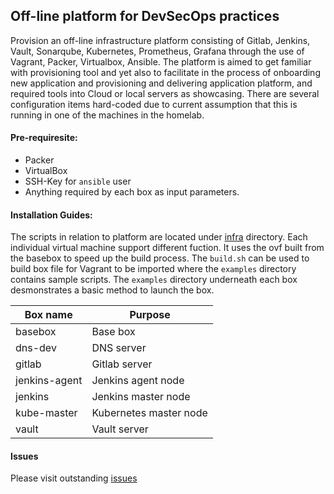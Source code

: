 ## Off-line platform for DevSecOps practices

Provision an off-line infrastructure platform consisting of Gitlab, Jenkins, Vault, Sonarqube, Kubernetes, Prometheus, Grafana through the use of Vagrant, Packer, Virtualbox, Ansible. The platform is aimed to get familiar with provisioning tool and yet also to facilitate in the process of onboarding new application and provisioning and delivering application platform, and required tools into Cloud or local servers as showcasing. There are several configuration items hard-coded due to current assumption that this is running in one of the machines in the homelab.

#### Pre-requiresite:

- Packer
- VirtualBox
- SSH-Key for `ansible` user
- Anything required by each box as input parameters.

#### Installation Guides: 

The scripts in relation to platform are located under [infra](./infra) directory. Each individual virtual machine support different fuction. It uses the ovf built from the basebox to speed up the build process. The `build.sh` can be used to build box file for Vagrant to be imported where the `examples` directory contains sample scripts. The `examples` directory underneath each box desmonstrates a basic method to launch the box.


|Box name|Purpose|
|-|-|
|basebox|Base box|
|dns-dev|DNS server|
|gitlab|Gitlab server|
|jenkins-agent|Jenkins agent node|
|jenkins|Jenkins master node|
|kube-master|Kubernetes master node|
|vault|Vault server|

#### Issues

Please visit outstanding [issues](https://github.com/daily-ops/devsecops/issues)



